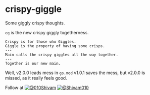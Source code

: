 # crispy-giggle
Some giggly crispy thoughts.

`cg` is the new crispy giggly togetherness.

```
Crispy is for those who Giggles. 
Giggle is the property of having some crisps.
---
Main calls the crispy giggles all the way together.
---
Together is our new main.
```

Well, v2.0.0 leads mess in `go.mod` v1.0.1 saves the mess, but v2.0.0 is missed, as it really feels good.

Follow at
[![@010Shivam](http://i.imgur.com/wWzX9uB.png)](https://twitter.com/010Shivam)
[![@Shivam010](http://i.imgur.com/9I6NRUm.png)](https://github.com/Shivam010)
